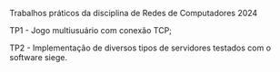 Trabalhos práticos da disciplina de Redes de Computadores 2024

TP1 - Jogo multiusuário com conexão TCP;

TP2 - Implementação de diversos tipos de servidores testados com o software siege.
